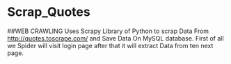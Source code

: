 # Scrap_Quotes
##WEB CRAWLING
Uses Scrapy Library of Python to scrap Data From http://quotes.toscrape.com/
and Save Data On MySQL database.
First of all we Spider will visit login page after that it will extract Data from ten next page.
